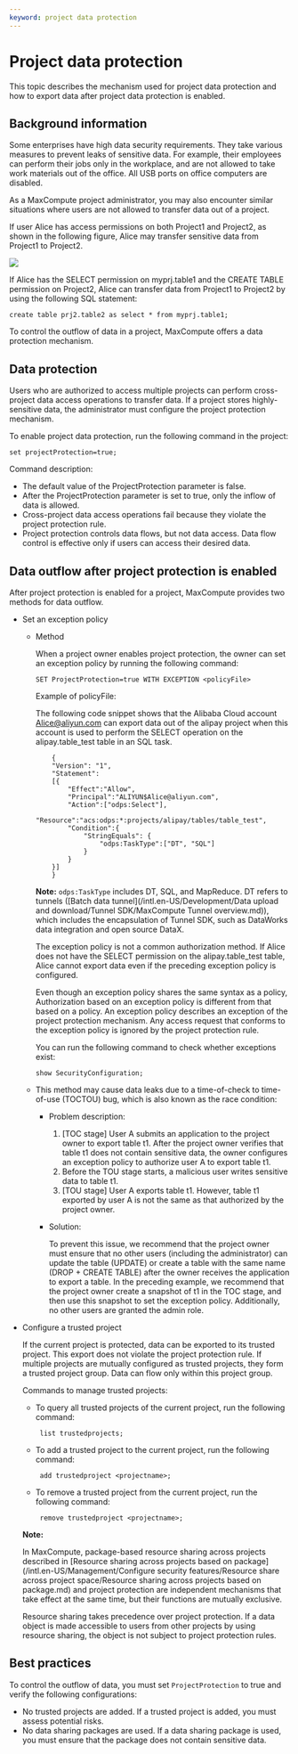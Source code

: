 ```yaml
---
keyword: project data protection
---
```


# Project data protection

This topic describes the mechanism used for project data protection and how to export data after project data protection is enabled.

## Background information

Some enterprises have high data security requirements. They take various measures to prevent leaks of sensitive data. For example, their employees can perform their jobs only in the workplace, and are not allowed to take work materials out of the office. All USB ports on office computers are disabled.

As a MaxCompute project administrator, you may also encounter similar situations where users are not allowed to transfer data out of a project.

If user Alice has access permissions on both Project1 and Project2, as shown in the following figure, Alice may transfer sensitive data from Project1 to Project2.

![](https://static-aliyun-doc.oss-cn-hangzhou.aliyuncs.com/assets/img/en-US/5243948951/p2795.png)

If Alice has the SELECT permission on myprj.table1 and the CREATE TABLE permission on Project2, Alice can transfer data from Project1 to Project2 by using the following SQL statement:

```
create table prj2.table2 as select * from myprj.table1;
```

To control the outflow of data in a project, MaxCompute offers a data protection mechanism.

## Data protection

Users who are authorized to access multiple projects can perform cross-project data access operations to transfer data. If a project stores highly-sensitive data, the administrator must configure the project protection mechanism.

To enable project data protection, run the following command in the project:

```
set projectProtection=true;
```

Command description:

-   The default value of the ProjectProtection parameter is false.
-   After the ProjectProtection parameter is set to true, only the inflow of data is allowed.
-   Cross-project data access operations fail because they violate the project protection rule.
-   Project protection controls data flows, but not data access. Data flow control is effective only if users can access their desired data.

## Data outflow after project protection is enabled

After project protection is enabled for a project, MaxCompute provides two methods for data outflow.

-   Set an exception policy
    -   Method

        When a project owner enables project protection, the owner can set an exception policy by running the following command:

        ```
        SET ProjectProtection=true WITH EXCEPTION <policyFile>
        ```

        Example of policyFile:

        The following code snippet shows that the Alibaba Cloud account Alice@aliyun.com can export data out of the alipay project when this account is used to perform the SELECT operation on the alipay.table\_test table in an SQL task.

        ```
            {
            "Version": "1",
            "Statement":
            [{
                "Effect":"Allow",
                "Principal":"ALIYUN$Alice@aliyun.com",
                "Action":["odps:Select"],
                "Resource":"acs:odps:*:projects/alipay/tables/table_test",
                "Condition":{
                    "StringEquals": {
                        "odps:TaskType":["DT", "SQL"]
                    }
                }
            }]
            }
        ```

        **Note:** `odps:TaskType` includes DT, SQL, and MapReduce. DT refers to tunnels \([Batch data tunnel](/intl.en-US/Development/Data upload and download/Tunnel SDK/MaxCompute Tunnel overview.md)\), which includes the encapsulation of Tunnel SDK, such as DataWorks data integration and open source DataX.

        The exception policy is not a common authorization method. If Alice does not have the SELECT permission on the alipay.table\_test table, Alice cannot export data even if the preceding exception policy is configured.

        Even though an exception policy shares the same syntax as a policy, Authorization based on an exception policy is different from that based on a policy. An exception policy describes an exception of the project protection mechanism. Any access request that conforms to the exception policy is ignored by the project protection rule.

        You can run the following command to check whether exceptions exist:

        ```
        show SecurityConfiguration;
        ```

    -   This method may cause data leaks due to a time-of-check to time-of-use \(TOCTOU\) bug, which is also known as the race condition:
        -   Problem description:
            1.  \[TOC stage\] User A submits an application to the project owner to export table t1. After the project owner verifies that table t1 does not contain sensitive data, the owner configures an exception policy to authorize user A to export table t1.
            2.  Before the TOU stage starts, a malicious user writes sensitive data to table t1.
            3.  \[TOU stage\] User A exports table t1. However, table t1 exported by user A is not the same as that authorized by the project owner.
        -   Solution:

            To prevent this issue, we recommend that the project owner must ensure that no other users \(including the administrator\) can update the table \(UPDATE\) or create a table with the same name \(DROP + CREATE TABLE\) after the owner receives the application to export a table. In the preceding example, we recommend that the project owner create a snapshot of t1 in the TOC stage, and then use this snapshot to set the exception policy. Additionally, no other users are granted the admin role.

-   Configure a trusted project

    If the current project is protected, data can be exported to its trusted project. This export does not violate the project protection rule. If multiple projects are mutually configured as trusted projects, they form a trusted project group. Data can flow only within this project group.

    Commands to manage trusted projects:

    -   To query all trusted projects of the current project, run the following command:

        ```
         list trustedprojects;                  
        ```

    -   To add a trusted project to the current project, run the following command:

        ```
         add trustedproject <projectname>;               
        ```

    -   To remove a trusted project from the current project, run the following command:

        ```
         remove trustedproject <projectname>;            
        ```

    **Note:**

    In MaxCompute, package-based resource sharing across projects described in [Resource sharing across projects based on package](/intl.en-US/Management/Configure security features/Resource share across project space/Resource sharing across projects based on package.md) and project protection are independent mechanisms that take effect at the same time, but their functions are mutually exclusive.

    Resource sharing takes precedence over project protection. If a data object is made accessible to users from other projects by using resource sharing, the object is not subject to project protection rules.


## Best practices

To control the outflow of data, you must set `ProjectProtection` to true and verify the following configurations:

-   No trusted projects are added. If a trusted project is added, you must assess potential risks.
-   No data sharing packages are used. If a data sharing package is used, you must ensure that the package does not contain sensitive data.

